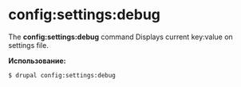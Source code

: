 # config:settings:debug
The **config:settings:debug** command Displays current key:value on settings file.

**Использование:**
```
$ drupal config:settings:debug 
```
